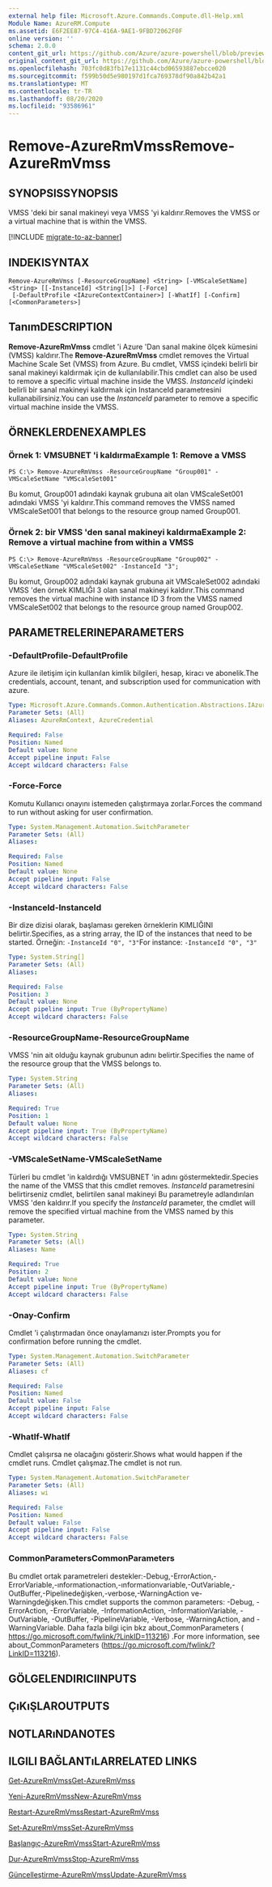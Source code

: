 ```yaml
---
external help file: Microsoft.Azure.Commands.Compute.dll-Help.xml
Module Name: AzureRM.Compute
ms.assetid: E6F2EE87-97C4-416A-9AE1-9FBD72062F0F
online version: ''
schema: 2.0.0
content_git_url: https://github.com/Azure/azure-powershell/blob/preview/src/ResourceManager/Compute/Stack/Commands.Compute/help/Remove-AzureRmVmss.md
original_content_git_url: https://github.com/Azure/azure-powershell/blob/preview/src/ResourceManager/Compute/Stack/Commands.Compute/help/Remove-AzureRmVmss.md
ms.openlocfilehash: 703fc0d83fb17e1131c44cbd06593887ebcce020
ms.sourcegitcommit: f599b50d5e980197d1fca769378df90a842b42a1
ms.translationtype: MT
ms.contentlocale: tr-TR
ms.lasthandoff: 08/20/2020
ms.locfileid: "93586961"
---
```

# <span data-ttu-id="ede87-101">Remove-AzureRmVmss</span><span class="sxs-lookup"><span data-stu-id="ede87-101">Remove-AzureRmVmss</span></span>

## <span data-ttu-id="ede87-102">SYNOPSIS</span><span class="sxs-lookup"><span data-stu-id="ede87-102">SYNOPSIS</span></span>
<span data-ttu-id="ede87-103">VMSS 'deki bir sanal makineyi veya VMSS 'yi kaldırır.</span><span class="sxs-lookup"><span data-stu-id="ede87-103">Removes the VMSS or a virtual machine that is within the VMSS.</span></span>

[!INCLUDE [migrate-to-az-banner](../../includes/migrate-to-az-banner.md)]

## <span data-ttu-id="ede87-104">INDEKI</span><span class="sxs-lookup"><span data-stu-id="ede87-104">SYNTAX</span></span>

```
Remove-AzureRmVmss [-ResourceGroupName] <String> [-VMScaleSetName] <String> [[-InstanceId] <String[]>] [-Force]
 [-DefaultProfile <IAzureContextContainer>] [-WhatIf] [-Confirm] [<CommonParameters>]
```

## <span data-ttu-id="ede87-105">Tanım</span><span class="sxs-lookup"><span data-stu-id="ede87-105">DESCRIPTION</span></span>
<span data-ttu-id="ede87-106">**Remove-AzureRmVmss** cmdlet 'i Azure 'Dan sanal makine ölçek kümesini (VMSS) kaldırır.</span><span class="sxs-lookup"><span data-stu-id="ede87-106">The **Remove-AzureRmVmss** cmdlet removes the Virtual Machine Scale Set (VMSS) from Azure.</span></span>
<span data-ttu-id="ede87-107">Bu cmdlet, VMSS içindeki belirli bir sanal makineyi kaldırmak için de kullanılabilir.</span><span class="sxs-lookup"><span data-stu-id="ede87-107">This cmdlet can also be used to remove a specific virtual machine inside the VMSS.</span></span>
<span data-ttu-id="ede87-108">*InstanceId* içindeki belirli bir sanal makineyi kaldırmak için InstanceId parametresini kullanabilirsiniz.</span><span class="sxs-lookup"><span data-stu-id="ede87-108">You can use the *InstanceId* parameter to remove a specific virtual machine inside the VMSS.</span></span>

## <span data-ttu-id="ede87-109">ÖRNEKLERDEN</span><span class="sxs-lookup"><span data-stu-id="ede87-109">EXAMPLES</span></span>

### <span data-ttu-id="ede87-110">Örnek 1: VMSUBNET 'i kaldırma</span><span class="sxs-lookup"><span data-stu-id="ede87-110">Example 1: Remove a VMSS</span></span>
```
PS C:\> Remove-AzureRmVmss -ResourceGroupName "Group001" -VMScaleSetName "VMScaleSet001"
```

<span data-ttu-id="ede87-111">Bu komut, Group001 adındaki kaynak grubuna ait olan VMScaleSet001 adındaki VMSS 'yi kaldırır.</span><span class="sxs-lookup"><span data-stu-id="ede87-111">This command removes the VMSS named VMScaleSet001 that belongs to the resource group named Group001.</span></span>

### <span data-ttu-id="ede87-112">Örnek 2: bir VMSS 'den sanal makineyi kaldırma</span><span class="sxs-lookup"><span data-stu-id="ede87-112">Example 2: Remove a virtual machine from within a VMSS</span></span>
```
PS C:\> Remove-AzureRmVmss -ResourceGroupName "Group002" -VMScaleSetName "VMScaleSet002" -InstanceId "3";
```

<span data-ttu-id="ede87-113">Bu komut, Group002 adındaki kaynak grubuna ait VMScaleSet002 adındaki VMSS 'den örnek KIMLIĞI 3 olan sanal makineyi kaldırır.</span><span class="sxs-lookup"><span data-stu-id="ede87-113">This command removes the virtual machine with instance ID 3 from the VMSS named VMScaleSet002 that belongs to the resource group named Group002.</span></span>

## <span data-ttu-id="ede87-114">PARAMETRELERINE</span><span class="sxs-lookup"><span data-stu-id="ede87-114">PARAMETERS</span></span>

### <span data-ttu-id="ede87-115">-DefaultProfile</span><span class="sxs-lookup"><span data-stu-id="ede87-115">-DefaultProfile</span></span>
<span data-ttu-id="ede87-116">Azure ile iletişim için kullanılan kimlik bilgileri, hesap, kiracı ve abonelik.</span><span class="sxs-lookup"><span data-stu-id="ede87-116">The credentials, account, tenant, and subscription used for communication with azure.</span></span>

```yaml
Type: Microsoft.Azure.Commands.Common.Authentication.Abstractions.IAzureContextContainer
Parameter Sets: (All)
Aliases: AzureRmContext, AzureCredential

Required: False
Position: Named
Default value: None
Accept pipeline input: False
Accept wildcard characters: False
```

### <span data-ttu-id="ede87-117">-Force</span><span class="sxs-lookup"><span data-stu-id="ede87-117">-Force</span></span>
<span data-ttu-id="ede87-118">Komutu Kullanıcı onayını istemeden çalıştırmaya zorlar.</span><span class="sxs-lookup"><span data-stu-id="ede87-118">Forces the command to run without asking for user confirmation.</span></span>

```yaml
Type: System.Management.Automation.SwitchParameter
Parameter Sets: (All)
Aliases: 

Required: False
Position: Named
Default value: None
Accept pipeline input: False
Accept wildcard characters: False
```

### <span data-ttu-id="ede87-119">-InstanceId</span><span class="sxs-lookup"><span data-stu-id="ede87-119">-InstanceId</span></span>
<span data-ttu-id="ede87-120">Bir dize dizisi olarak, başlaması gereken örneklerin KIMLIĞINI belirtir.</span><span class="sxs-lookup"><span data-stu-id="ede87-120">Specifies, as a string array, the ID of the instances that need to be started.</span></span>
<span data-ttu-id="ede87-121">Örneğin: `-InstanceId "0", "3"`</span><span class="sxs-lookup"><span data-stu-id="ede87-121">For instance: `-InstanceId "0", "3"`</span></span>

```yaml
Type: System.String[]
Parameter Sets: (All)
Aliases: 

Required: False
Position: 3
Default value: None
Accept pipeline input: True (ByPropertyName)
Accept wildcard characters: False
```

### <span data-ttu-id="ede87-122">-ResourceGroupName</span><span class="sxs-lookup"><span data-stu-id="ede87-122">-ResourceGroupName</span></span>
<span data-ttu-id="ede87-123">VMSS 'nin ait olduğu kaynak grubunun adını belirtir.</span><span class="sxs-lookup"><span data-stu-id="ede87-123">Specifies the name of the resource group that the VMSS belongs to.</span></span>

```yaml
Type: System.String
Parameter Sets: (All)
Aliases: 

Required: True
Position: 1
Default value: None
Accept pipeline input: True (ByPropertyName)
Accept wildcard characters: False
```

### <span data-ttu-id="ede87-124">-VMScaleSetName</span><span class="sxs-lookup"><span data-stu-id="ede87-124">-VMScaleSetName</span></span>
<span data-ttu-id="ede87-125">Türleri bu cmdlet 'in kaldırdığı VMSUBNET 'in adını göstermektedir.</span><span class="sxs-lookup"><span data-stu-id="ede87-125">Species the name of the VMSS that this cmdlet removes.</span></span>
<span data-ttu-id="ede87-126">*InstanceId* parametresini belirtirseniz cmdlet, belirtilen sanal makineyi Bu parametreyle adlandırılan VMSS 'den kaldırır.</span><span class="sxs-lookup"><span data-stu-id="ede87-126">If you specify the *InstanceId* parameter, the cmdlet will remove the specified virtual machine from the VMSS named by this parameter.</span></span>

```yaml
Type: System.String
Parameter Sets: (All)
Aliases: Name

Required: True
Position: 2
Default value: None
Accept pipeline input: True (ByPropertyName)
Accept wildcard characters: False
```

### <span data-ttu-id="ede87-127">-Onay</span><span class="sxs-lookup"><span data-stu-id="ede87-127">-Confirm</span></span>
<span data-ttu-id="ede87-128">Cmdlet 'i çalıştırmadan önce onaylamanızı ister.</span><span class="sxs-lookup"><span data-stu-id="ede87-128">Prompts you for confirmation before running the cmdlet.</span></span>
```yaml
Type: System.Management.Automation.SwitchParameter
Parameter Sets: (All)
Aliases: cf

Required: False
Position: Named
Default value: False
Accept pipeline input: False
Accept wildcard characters: False
```

### <span data-ttu-id="ede87-129">-WhatIf</span><span class="sxs-lookup"><span data-stu-id="ede87-129">-WhatIf</span></span>
<span data-ttu-id="ede87-130">Cmdlet çalışırsa ne olacağını gösterir.</span><span class="sxs-lookup"><span data-stu-id="ede87-130">Shows what would happen if the cmdlet runs.</span></span> <span data-ttu-id="ede87-131">Cmdlet çalışmaz.</span><span class="sxs-lookup"><span data-stu-id="ede87-131">The cmdlet is not run.</span></span>
```yaml
Type: System.Management.Automation.SwitchParameter
Parameter Sets: (All)
Aliases: wi

Required: False
Position: Named
Default value: False
Accept pipeline input: False
Accept wildcard characters: False
```

### <span data-ttu-id="ede87-132">CommonParameters</span><span class="sxs-lookup"><span data-stu-id="ede87-132">CommonParameters</span></span>
<span data-ttu-id="ede87-133">Bu cmdlet ortak parametreleri destekler:-Debug,-ErrorAction,-ErrorVariable,-ınformationaction,-ınformationvariable,-OutVariable,-OutBuffer,-Pipelinedeğişken,-verbose,-WarningAction ve-Warningdeğişken.</span><span class="sxs-lookup"><span data-stu-id="ede87-133">This cmdlet supports the common parameters: -Debug, -ErrorAction, -ErrorVariable, -InformationAction, -InformationVariable, -OutVariable, -OutBuffer, -PipelineVariable, -Verbose, -WarningAction, and -WarningVariable.</span></span> <span data-ttu-id="ede87-134">Daha fazla bilgi için bkz about_CommonParameters ( https://go.microsoft.com/fwlink/?LinkID=113216) .</span><span class="sxs-lookup"><span data-stu-id="ede87-134">For more information, see about_CommonParameters (https://go.microsoft.com/fwlink/?LinkID=113216).</span></span>

## <span data-ttu-id="ede87-135">GÖLGELENDIRICI</span><span class="sxs-lookup"><span data-stu-id="ede87-135">INPUTS</span></span>

## <span data-ttu-id="ede87-136">ÇıKıŞLAR</span><span class="sxs-lookup"><span data-stu-id="ede87-136">OUTPUTS</span></span>

## <span data-ttu-id="ede87-137">NOTLARıNDA</span><span class="sxs-lookup"><span data-stu-id="ede87-137">NOTES</span></span>

## <span data-ttu-id="ede87-138">ILGILI BAĞLANTıLAR</span><span class="sxs-lookup"><span data-stu-id="ede87-138">RELATED LINKS</span></span>

[<span data-ttu-id="ede87-139">Get-AzureRmVmss</span><span class="sxs-lookup"><span data-stu-id="ede87-139">Get-AzureRmVmss</span></span>](./Get-AzureRmVmss.md)

[<span data-ttu-id="ede87-140">Yeni-AzureRmVmss</span><span class="sxs-lookup"><span data-stu-id="ede87-140">New-AzureRmVmss</span></span>](./New-AzureRmVmss.md)

[<span data-ttu-id="ede87-141">Restart-AzureRmVmss</span><span class="sxs-lookup"><span data-stu-id="ede87-141">Restart-AzureRmVmss</span></span>](./Restart-AzureRmVmss.md)

[<span data-ttu-id="ede87-142">Set-AzureRmVmss</span><span class="sxs-lookup"><span data-stu-id="ede87-142">Set-AzureRmVmss</span></span>](./Set-AzureRmVmss.md)

[<span data-ttu-id="ede87-143">Başlangıç-AzureRmVmss</span><span class="sxs-lookup"><span data-stu-id="ede87-143">Start-AzureRmVmss</span></span>](./Start-AzureRmVmss.md)

[<span data-ttu-id="ede87-144">Dur-AzureRmVmss</span><span class="sxs-lookup"><span data-stu-id="ede87-144">Stop-AzureRmVmss</span></span>](./Stop-AzureRmVmss.md)

[<span data-ttu-id="ede87-145">Güncelleştirme-AzureRmVmss</span><span class="sxs-lookup"><span data-stu-id="ede87-145">Update-AzureRmVmss</span></span>](./Update-AzureRmVmss.md)



